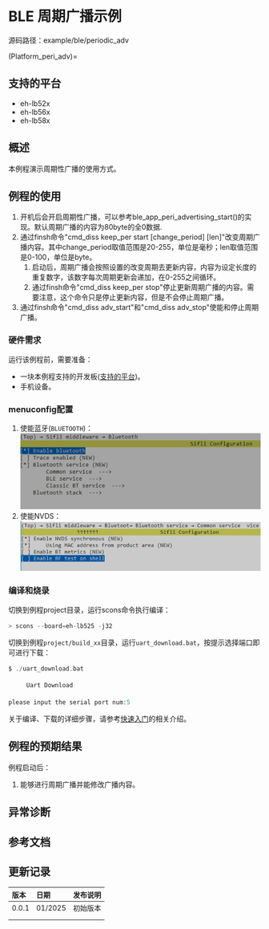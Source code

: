 # BLE 周期广播示例

源码路径：example/ble/periodic_adv

(Platform_peri_adv)=
## 支持的平台
<!-- 支持哪些板子和芯片平台 -->
+ eh-lb52x
+ eh-lb56x
+ eh-lb58x

## 概述
<!-- 例程简介 -->
本例程演示周期性广播的使用方式。


## 例程的使用
<!-- 说明如何使用例程，比如连接哪些硬件管脚观察波形，编译和烧写可以引用相关文档。
对于rt_device的例程，还需要把本例程用到的配置开关列出来，比如PWM例程用到了PWM1，需要在onchip菜单里使能PWM1 -->
1. 开机后会开启周期性广播，可以参考ble_app_peri_advertising_start()的实现。默认周期广播的内容为80byte的全0数据.
2. 通过finsh命令"cmd_diss keep_per start [change_period] [len]"改变周期广播内容。其中change_period取值范围是20-255，单位是毫秒；len取值范围是0-100，单位是byte。
    1) 启动后，周期广播会按照设置的改变周期去更新内容，内容为设定长度的重复数字，该数字每次周期更新会递加，在0-255之间循环。
    2) 通过finsh命令"cmd_diss keep_per stop"停止更新周期广播的内容。需要注意，这个命令只是停止更新内容，但是不会停止周期广播。
3. 通过finsh命令"cmd_diss adv_start"和"cmd_diss adv_stop"使能和停止周期广播。


### 硬件需求
运行该例程前，需要准备：
+ 一块本例程支持的开发板([支持的平台](#Platform_peri_adv))。
+ 手机设备。

### menuconfig配置
1. 使能蓝牙(`BLUETOOTH`)：\
![BLUETOOTH](./assets/bluetooth.png)
2. 使能NVDS：\
![NVDS](./assets/bt_nvds.png)


### 编译和烧录
切换到例程project目录，运行scons命令执行编译：
```c
> scons --board=eh-lb525 -j32
```
切换到例程`project/build_xx`目录，运行`uart_download.bat`，按提示选择端口即可进行下载：
```c
$ ./uart_download.bat

     Uart Download

please input the serial port num:5
```
关于编译、下载的详细步骤，请参考[快速入门](/quickstart/get-started-gcc.md)的相关介绍。

## 例程的预期结果
<!-- 说明例程运行结果，比如哪几个灯会亮，会打印哪些log，以便用户判断例程是否正常运行，运行结果可以结合代码分步骤说明 -->
例程启动后：
1. 能够进行周期广播并能修改广播内容。


## 异常诊断


## 参考文档
<!-- 对于rt_device的示例，rt-thread官网文档提供的较详细说明，可以在这里添加网页链接，例如，参考RT-Thread的[RTC文档](https://www.rt-thread.org/document/site/#/rt-thread-version/rt-thread-standard/programming-manual/device/rtc/rtc) -->

## 更新记录
|版本 |日期   |发布说明 |
|:---|:---|:---|
|0.0.1 |01/2025 |初始版本 |
| | | |
| | | |
